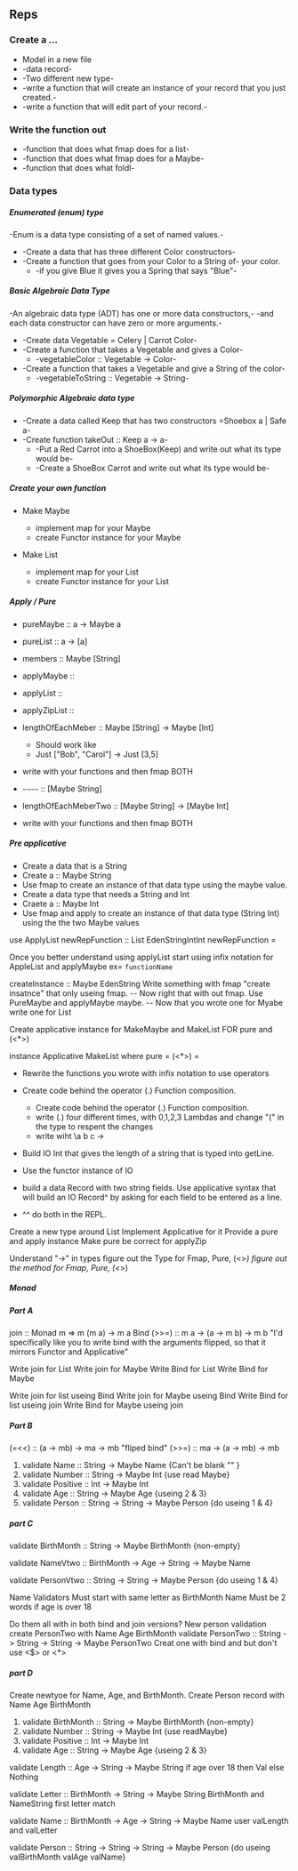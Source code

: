 ## Reps

### Create a ...
* Model in a new file
* -data record-
* -Two different new type-
* -write a function that will create an instance of your record that you just created.-
* -write a function that will edit part of your record.-

### Write the function out
* -function that does what fmap does for a list-
* -function that does what fmap does for a Maybe-
* -function that does what foldl-

### Data types
##### Enumerated (enum) type
-Enum is a data type consisting of a set of named values.-
* -Create a data that has three different Color constructors-
* -Create a function that goes from your Color to a String of- your color.
  * -if you give Blue it gives you a Spring that says "Blue"-

##### Basic Algebraic Data Type
-An algebraic data type (ADT) has one or more data constructors,-
-and each data constructor can have zero or more arguments.-
* -Create data Vegetable = Celery | Carrot Color-
* -Create a function that takes a Vegetable and gives a Color-
	* -vegetableColor :: Vegetable -> Color-
* -Create a function that takes a Vegetable and give a String of the color-
	* -vegetableToString :: Vegetable -> String-

##### Polymorphic Algebraic data type
  * -Create a data called Keep that has two constructors =Shoebox a | Safe a-
  * -Create function takeOut :: Keep a -> a-
	* -Put a Red Carrot into a ShoeBox(Keep) and write out what its type would be-
	* -Create a ShoeBox Carrot and write out what its type would be-

##### Create your own function
* Make Maybe
	* implement map for your Maybe
  * create Functor instance for your Maybe

* Make List
	* implement map for your List
  * create Functor instance for your List

##### Apply / Pure
* pureMaybe :: a -> Maybe a

* pureList :: a -> [a]

* members :: Maybe [String]

* applyMaybe ::

* applyList ::

* applyZipList ::

* lengthOfEachMeber :: Maybe [String] -> Maybe [Int]
  * Should work like
  * Just ["Bob", "Carol"] -> Just [3,5]
* write with your functions and then fmap BOTH

* `~~~~` :: [Maybe String]

* lengthOfEachMeberTwo :: [Maybe String] -> [Maybe Int]
* write with your functions and then fmap BOTH

##### Pre applicative

* Create a data that is a String
* Create a :: Maybe String
* Use fmap to create an instance of that data type using the maybe value.
* Create a data type that needs a String and Int
* Craete a :: Maybe Int
* Use fmap and apply to create an instance of that data type (String Int) using the the two Maybe values

use ApplyList
 newRepFunction :: List EdenStringIntInt
 newRepFunction =

Once you better understand using applyList
start using infix notation for AppleList and applyMaybe ex= `functionName`

createInstance :: Maybe EdenString
Write something with fmap "create insatnce" that only useing fmap.
-- Now right that with out fmap. Use PureMaybe and applyMaybe maybe.
-- Now that you wrote one for Myabe write one for List

Create applicative instance for MakeMaybe and MakeList FOR pure and (<*>)

instance Applicative MakeList where
  pure =
  (<*>) =

* Rewrite the functions you wrote with infix notation to use operators
* Create code behind the operator (.) Function composition.
  * Create code behind the operator (.) Function composition.
  * write (.) four different times, with 0,1,2,3 Lambdas
  and change "(" in the type to respent the changes
  * write wiht \a b c ->

* Build IO Int that gives the length of a string that is typed into getLine.
* Use the functor instance of IO

* build a data Record with two string fields. Use applicative syntax that will build an IO Record^ by asking for each field to be entered as a line.

* ^^ do both in the REPL.


Create a new type around List
Implement Applicative for it
Provide a pure and apply instance
Make pure be correct for applyZip

Understand "->" in types
figure out the Type for Fmap, Pure, (<*>)
figure out the method for Fmap, Pure, (<*>)

##### Monad
##### Part A
join       :: Monad m => m (m a) -> m a
Bind (>>=) :: m a -> (a -> m b) -> m b
"I'd specifically like you to write bind with the arguments flipped,
  so that it mirrors Functor and Applicative"

Write join for List
Write join for Maybe
Write Bind for List
Write Bind for Maybe

Write join for list useing Bind
Write join for Maybe useing Bind
Write Bind for list useing join
Write Bind for Maybe useing join

##### Part B
(=<<) :: (a -> mb) -> ma -> mb "fliped bind"
(>>=) :: ma -> (a -> mb) -> mb

1. validate Name     :: String -> Maybe Name {Can't be blank "" }
2. validate Number   :: String -> Maybe Int {use read Maybe}
3. validate Positive :: Int -> Maybe Int
4. validate Age      :: String -> Maybe Age {useing 2 & 3}
5. validate Person   :: String -> String -> Maybe Person {do useing 1 & 4}

##### part C
validate BirthMonth :: String -> Maybe BirthMonth {non-empty}

validate NameVtwo :: BirthMonth -> Age -> String -> Maybe Name

validate PersonVtwo   :: String -> String -> Maybe Person {do useing 1 & 4}

Name Validators
Must start with same letter as BirthMonth
Name Must be 2 words if age is over 18

Do them all with in both bind and join versions?
New person validation
create PersonTwo with Name Age BirthMonth
validate PersonTwo :: String -> String -> String -> Maybe PersonTwo
  Creat one with bind and but don't use <$> or <*>

##### part D
Create newtyoe for Name, Age, and BirthMonth.
Create Person record with Name Age BirthMonth

1. validate BirthMonth
  :: String -> Maybe BirthMonth {non-empty}
2. validate Number
  :: String -> Maybe Int {use readMaybe}
3. validate Positive
  :: Int -> Maybe Int
4. validate Age
  :: String -> Maybe Age {useing 2 & 3}

validate Length
  :: Age -> String -> Maybe String
    if age over 18 then Val else Nothing

validate Letter
  :: BirthMonth -> String -> Maybe String
    BirthMonth and NameString first letter match

validate Name
  :: BirthMonth -> Age -> String -> Maybe Name
    user valLength and valLetter

validate Person
  :: String -> String -> String -> Maybe Person
    {do useing valBirthMonth valAge valName}
